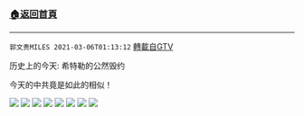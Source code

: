 ﻿###  [:house:返回首頁](https://github.com/ourhimalayas/txt)
---

`郭文贵MILES 2021-03-06T01:13:12` [轉載自GTV](https://gtv.org/web/#/UserInfo/5e596957357cc612d35a8044)

历史上的今天: 希特勒的公然毁约

今天的中共竟是如此的相似！

![](https://filegroup.gtv.org/cdn-cgi/image/width=600/https://filegroup.gtv.org/group6/web/20210306/01/12/0/250ab5b1ed18ae04e230edf2d59ffb25.jpg)
![](https://filegroup.gtv.org/cdn-cgi/image/width=600/https://filegroup.gtv.org/group6/web/20210306/01/12/0/dcea73d347a2393eac3d47e960cdb7c8.jpg)
![](https://filegroup.gtv.org/cdn-cgi/image/width=600/https://filegroup.gtv.org/group6/web/20210306/01/12/0/e16df23e6f398b54490b046a13146791.jpg)
![](https://filegroup.gtv.org/cdn-cgi/image/width=600/https://filegroup.gtv.org/group6/web/20210306/01/13/0/ed528a835809a59e382926e0da75e79a.jpg)
![](https://filegroup.gtv.org/cdn-cgi/image/width=600/https://filegroup.gtv.org/group6/web/20210306/01/13/0/429cef4f4bf5a4cbbb9f2fda86658449.jpg)
![](https://filegroup.gtv.org/cdn-cgi/image/width=600/https://filegroup.gtv.org/group6/web/20210306/01/13/0/93380aefc785397efa13de097003f9af.jpg)
![](https://filegroup.gtv.org/cdn-cgi/image/width=600/https://filegroup.gtv.org/group6/web/20210306/01/13/0/79b1423bd73ef08fbd04eeac4383d5eb.jpg)
![](https://filegroup.gtv.org/cdn-cgi/image/width=600/https://filegroup.gtv.org/group6/web/20210306/01/13/0/d826a309dfd8cc4b4dd59b190140a17d.jpg)

